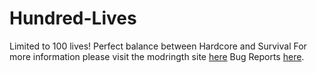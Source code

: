 # Hundred-Lives
Limited to 100 lives! Perfect balance between Hardcore and Survival
For more information please visit the modringth site [here](https://modrinth.com/project/hundred-lives)
Bug Reports [here](https://github.com/CreepermeYT/Hundred-Lives/issues).
